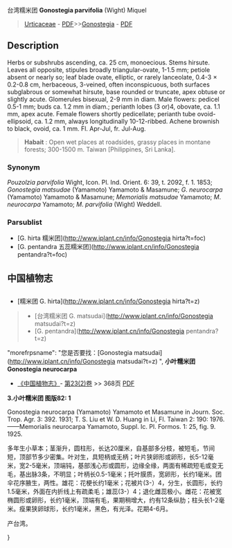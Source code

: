 台湾糯米团 **Gonostegia parvifolia** (Wight) Miquel

> [Urticaceae](http://www.iplant.cn/info/Urticaceae?t=foc) - [PDF](http://www.iplant.cn/foc/pdf/Urticaceae.pdf)>>[Gonostegia](http://www.iplant.cn/info/Gonostegia?t=foc) - [PDF](http://www.iplant.cn/foc/pdf/Gonostegia.pdf)

## Description

Herbs or subshrubs ascending, ca. 25 cm, monoecious. Stems hirsute. Leaves all opposite, stipules broadly triangular-ovate, 1-1.5 mm; petiole absent or nearly so; leaf blade ovate, elliptic, or rarely lanceolate, 0.4-3 × 0.2-0.8 cm, herbaceous, 3-veined, often inconspicuous, both surfaces subglabrous or somewhat hirsute, base rounded or truncate, apex obtuse or slightly acute. Glomerules bisexual, 2-9 mm in diam. Male flowers: pedicel 0.5-1 mm; buds ca. 1.2 mm in diam.; perianth lobes (3 or)4, obovate, ca. 1.1 mm, apex acute. Female flowers shortly pedicellate; perianth tube ovoid-ellipsoid, ca. 1.2 mm, always longitudinally 10-12-ribbed. Achene brownish to black, ovoid, ca. 1 mm. Fl. Apr-Jul, fr. Jul-Aug.

> **Habait** : 
> Open wet places at roadsides, grassy places in montane forests; 300-1500 m. Taiwan [Philippines, Sri Lanka].

### Synonym
*Pouzolzia* *parvifolia* Wight, Icon. Pl. Ind. Orient. 6: 39, t. 2092, f. 1. 1853; *Gonostegia* *matsudae* (Yamamoto) Yamamoto & Masamune; *G*. *neurocarpa* (Yamamoto) Yamamoto & Masamune; *Memorialis* *matsudae* Yamamoto; *M*. *neurocarpa* Yamamoto; *M*. *parvifolia* (Wight) Weddell.

### Parsublist

* [G.  hirta  糯米团](http://www.iplant.cn/info/Gonostegia hirta?t=foc)
* [G.  pentandra  五蕊糯米团](http://www.iplant.cn/info/Gonostegia pentandra?t=foc)

## 中国植物志

## 
* [糯米团  G.  hirta](http://www.iplant.cn/info/Gonostegia hirta?t=z)
> * [台湾糯米团  G.  matsudai](http://www.iplant.cn/info/Gonostegia matsudai?t=z)
> * [G.  pentandra](http://www.iplant.cn/info/Gonostegia pentandra?t=z)

  "morefrpsname": "您是否要找：<span class='spantxt'>[Gonostegia matsudai](http://www.iplant.cn/info/Gonostegia matsudai?t=z)  ",
**小叶糯米团 Gonostegia neurocarpa**

* [《中国植物志》](http://www.iplant.cn/frps)- [第23(2)卷](http://www.iplant.cn/frps/vol/23(2)) >> 368页 [PDF](http://www.iplant.cn/frps/pdf/23(2)/368.pdf)

**3.小叶糯米团 图版82: 1**

Gonostegia neurocarpa (Yamamoto) Yamamoto et Masamune in Journ. Soc. Trop. Agr. 3: 392. 1931; T. S. Liu et W. D. Huang in Li, Fl. Taiwan 2: 190: 1976.——Memorialis neurocarpa Yamamoto, Suppl. Ic. Pl. Formos. 1: 25, fig. 9. 1925.

多年生小草本；茎渐升，圆柱形，长达20厘米，自基部多分枝，被短毛，节间短，顶部节多少密集。叶对生，具短柄或无柄；叶片狭卵形或卵形，长5-12毫米，宽2-5毫米，顶端钝，基部浅心形或圆形，边缘全缘，两面有稀疏短毛或变无毛，基出脉3条，不明显；叶柄长0.5-1毫米；托叶膜质，宽卵形，长约1毫米。团伞花序腋生，两性。雄花：花梗长约1毫米；花被片(3-）4，分生，长圆形，长约1.5毫米，外面在内折线上有疏柔毛；雄蕊(3-）4；退化雌蕊极小。雌花：花被宽椭圆形或卵形，长约1毫米，顶端有毛，果期稍增大，约有12条纵肋；柱头长1-2毫米。瘦果狭卵球形，长约1毫米，黑色，有光泽。花期4-6月。

产台湾。

}